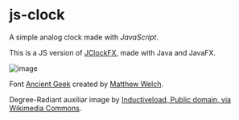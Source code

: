 # js-clock
A simple analog clock made with *JavaScript*.

This is a JS version of [JClockFX](https://github.com/Francisco-GV/JClockFX), made with Java and JavaFX.

![image](https://user-images.githubusercontent.com/54688495/167312756-815dd496-41d6-4438-8ccc-215606595a2e.png)

Font [Ancient Geek](https://www.dafont.com/es/ancient-geek.font) created by [Matthew Welch](https://www.dafont.com/es/matthew-welch.d318).

Degree-Radiant auxiliar image by [Inductiveload, Public domain, via Wikimedia Commons](https://commons.wikimedia.org/wiki/File:Degree-Radian_Conversion.svg).
